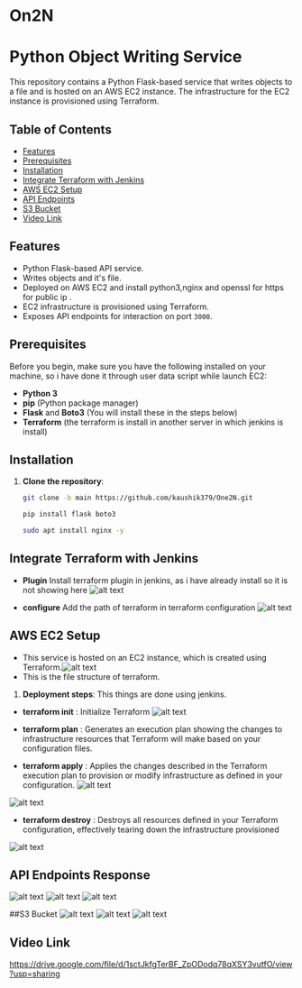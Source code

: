 # On2N
# Python Object Writing Service

This repository contains a Python Flask-based service that writes objects to a file and is hosted on an AWS EC2 instance. The infrastructure for the EC2 instance is provisioned using Terraform.

## Table of Contents
- [Features](#features)
- [Prerequisites](#prerequisites)
- [Installation](#installation)
- [Integrate Terraform with Jenkins](#terraform-configuration)
- [AWS EC2 Setup](#aws-ec2-setup)
- [API Endpoints](#api-endpoints)
- [S3 Bucket](#s3-bucket)
- [Video Link](#video-link)

## Features

- Python Flask-based API service.
- Writes objects and it's file.
- Deployed on AWS EC2 and install python3,nginx and openssl for https for public ip .
- EC2 infrastructure is provisioned using Terraform.
- Exposes API endpoints for interaction on port `3000`.

## Prerequisites

Before you begin, make sure you have the following installed on your machine, so i have done it through user data script while launch EC2:

- **Python 3**
- **pip** (Python package manager)
- **Flask** and **Boto3** (You will install these in the steps below)
- **Terraform** (the terraform is install in another server in which jenkins is install)

## Installation

1. **Clone the repository**:
   ```bash
   git clone -b main https://github.com/kaushik379/One2N.git

   pip install flask boto3

   sudo apt install nginx -y

## Integrate Terraform with Jenkins
- **Plugin** Install terraform plugin in jenkins, as i have already install so it is not showing here
![alt text](screenshot/t1.png)

- **configure** Add the path of terraform in terraform configuration
![alt text](screenshot/t2.png)

## AWS EC2 Setup
- This service is hosted on an EC2 instance, which is created using Terraform.![alt text](screenshot/t3.png)
- This is the file structure of terraform.
1. **Deployment steps**: This things are done using jenkins.
- **terraform init** : Initialize Terraform
![alt text](screenshot/t4.png)

- **terraform plan** : Generates an execution plan showing the changes to infrastructure resources that Terraform will make based on your configuration files.
- **terraform apply** : Applies the changes described in the Terraform execution plan to provision or modify infrastructure as defined in your configuration.
![alt text](screenshot/t5.png)

![alt text](screenshot/t6.png)
- **terraform destroy** : Destroys all resources defined in your Terraform configuration, effectively tearing down the infrastructure provisioned

![alt text](screenshot/t7.png)

## API Endpoints Response
![alt text](screenshot/Picture1.png)
![alt text](screenshot/Picture2.png)
![alt text](screenshot/Picture3.png)

##S3 Bucket
![alt text](screenshot/Picture4.png)
![alt text](screenshot/Picture5.png)
![alt text](screenshot/Picture6.png)

## Video Link

https://drive.google.com/file/d/1sctJkfgTerBF_ZpODodq78qXSY3vutfO/view?usp=sharing

